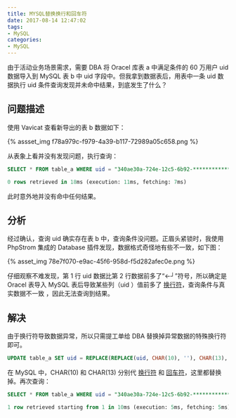```yaml
---
title: MYSQL替换换行和回车符
date: 2017-08-14 12:47:02
tags:
- MySQL
categories:
- MySQL
---
```


由于活动业务场景需求，需要 DBA 将 Oracel 库表 a 中满足条件的 60 万用户 uid 数据导入到 MySQL 表 b 中 uid 字段中。但我拿到数据表后，用表中一条 uid 数据执行 uid 条件查询发现并未命中结果，到底发生了什么？<!---more-->

## 问题描述

使用 Vavicat 查看新导出的表 b 数据如下：

{% assset_img f78a979c-f979-4a39-b117-72989a05c658.png %}

从表象上看并没有发现问题，执行查询：

```SQL
SELECT * FROM table_a WHERE uid = "340ae30a-724e-12c5-6b92-************";

0 rows retrieved in 18ms (execution: 11ms, fetching: 7ms)
```

此时意外地并没有命中任何结果。

## 分析

经过确认，查询 uid 确实存在表 b 中，查询条件没问题。正眉头紧锁时，我使用 PhpStrom 集成的 Database 插件发现，数据格式奇怪地有些不一致，如下图：

{% asset_img 78e7f070-e9ac-45f6-958d-f5d282afec0e.png %}

仔细观察不难发现，第 1 行 uid 数据比第 2 行数据前多了“←┘”符号，所以确定是 Oracel 表导入 MySQL 表后导致某些列（uid ）值前多了 [换行符]()，查询条件与真实数据不一致 ，因此无法查询到结果。

## 解决

由于换行符导致数据异常，所以只需提工单给 DBA 替换掉异常数据的特殊换行符即可。

```SQL
UPDATE table_a SET uid = REPLACE(REPLACE(uid, CHAR(10), ''), CHAR(13), '');
```

在 MySQL 中，CHAR(10) 和 CHAR(13) 分别代 [换行符]() 和 [回车符]()，这里都替换掉。再次查询：

```SQL
SELECT * FROM table_a WHERE uid = "340ae30a-724e-12c5-6b92-************";

1 row retrieved starting from 1 in 10ms (execution: 5ms, fetching: 5ms)
```


